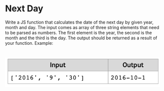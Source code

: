 # Next Day
Write a JS function that calculates the date of the next day by given year, month and day.
The input comes as array of three string elements that need to be parsed as numbers. 
The first element is the year, the second is the month and the third is the day.
The output should be returned as a result of your function.
Example:

# ![Examples](example.png)